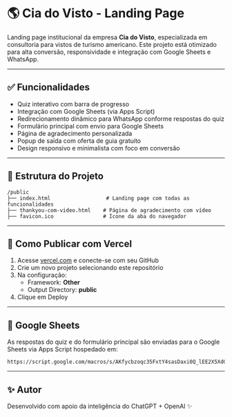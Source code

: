 
# 🌎 Cia do Visto - Landing Page

Landing page institucional da empresa **Cia do Visto**, especializada em consultoria para vistos de turismo americano. Este projeto está otimizado para alta conversão, responsividade e integração com Google Sheets e WhatsApp.

---

## ✅ Funcionalidades

- Quiz interativo com barra de progresso
- Integração com Google Sheets (via Apps Script)
- Redirecionamento dinâmico para WhatsApp conforme respostas do quiz
- Formulário principal com envio para Google Sheets
- Página de agradecimento personalizada
- Popup de saída com oferta de guia gratuito
- Design responsivo e minimalista com foco em conversão

---

## 📁 Estrutura do Projeto

```
/public
├── index.html                  # Landing page com todas as funcionalidades
├── thankyou-com-video.html    # Página de agradecimento com vídeo
├── favicon.ico                # Ícone da aba do navegador
```

---

## 🚀 Como Publicar com Vercel

1. Acesse [vercel.com](https://vercel.com) e conecte-se com seu GitHub
2. Crie um novo projeto selecionando este repositório
3. Na configuração:
   - Framework: **Other**
   - Output Directory: **public**
4. Clique em Deploy

---

## 📌 Google Sheets

As respostas do quiz e do formulário principal são enviadas para o Google Sheets via Apps Script hospedado em:

```
https://script.google.com/macros/s/AKfycbzoqc35FxtY4sasDaxi0Q_lEE2X5XdG8b8HpTq0yVGlQdUB1BXapupBf9BrrhpGRFvs/exec
```

---

## ✨ Autor

Desenvolvido com apoio da inteligência do ChatGPT + OpenAI ✨
